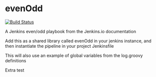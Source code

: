 # evenOdd
[![Build Status](http://jenkins.kumulus.co:8080/buildStatus/icon?job=libraries)](http://jenkins.kumulus.co:8080/job/libraries/)

A Jenkins even/odd playbook from the Jenkins.io documentation

Add this as a shared library called evenOdd in your jenkins
instance, and then instantiate the pipeline in your project Jenkinsfile

This will also use an example of global variables from the log.groovy
definitions

Extra test




